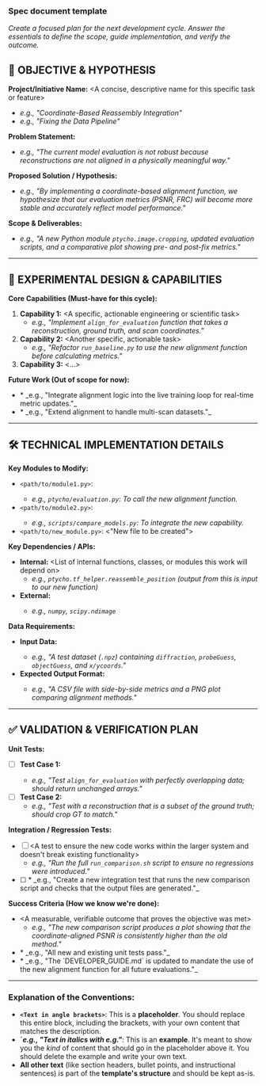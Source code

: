 ### **Spec document template**

*Create a focused plan for the next development cycle. Answer the essentials to define the scope, guide implementation, and verify the outcome.*

## 🎯 **OBJECTIVE & HYPOTHESIS**

**Project/Initiative Name:** <A concise, descriptive name for this specific task or feature>
*   _e.g., "Coordinate-Based Reassembly Integration"_
*   _e.g., "Fixing the Data Pipeline"_

**Problem Statement:** <A single sentence describing the specific technical or scientific limitation being addressed>
*   _e.g., "The current model evaluation is not robust because reconstructions are not aligned in a physically meaningful way."_

**Proposed Solution / Hypothesis:** <How this work will solve the problem and the expected outcome>
*   _e.g., "By implementing a coordinate-based alignment function, we hypothesize that our evaluation metrics (PSNR, FRC) will become more stable and accurately reflect model performance."_

**Scope & Deliverables:** <A list of the concrete outputs of this work>
*   _e.g., "A new Python module `ptycho.image.cropping`, updated evaluation scripts, and a comparative plot showing pre- and post-fix metrics."_

---

## 🔬 **EXPERIMENTAL DESIGN & CAPABILITIES**

**Core Capabilities (Must-have for this cycle):**
1.  **Capability 1:** <A specific, actionable engineering or scientific task>
    *   _e.g., "Implement `align_for_evaluation` function that takes a reconstruction, ground truth, and scan coordinates."_
2.  **Capability 2:** <Another specific, actionable task>
    *   _e.g., "Refactor `run_baseline.py` to use the new alignment function before calculating metrics."_
3.  **Capability 3:** <...>

**Future Work (Out of scope for now):**
*   <A potential follow-up idea or feature that will not be addressed in this cycle>
    *   _e.g., "Integrate alignment logic into the live training loop for real-time metric updates."_
*   <Another out-of-scope idea>
    *   _e.g., "Extend alignment to handle multi-scan datasets."_

---

## 🛠️ **TECHNICAL IMPLEMENTATION DETAILS**

**Key Modules to Modify:**
*   `<path/to/module1.py>`: <Brief reason for modification>
    *   _e.g., `ptycho/evaluation.py`: To call the new alignment function._
*   `<path/to/module2.py>`: <Brief reason for modification>
    *   _e.g., `scripts/compare_models.py`: To integrate the new capability._
*   `<path/to/new_module.py>`: <"New file to be created">

**Key Dependencies / APIs:**
*   **Internal:** <List of internal functions, classes, or modules this work will depend on>
    *   _e.g., `ptycho.tf_helper.reassemble_position` (output from this is input to our new function)_
*   **External:** <List of key third-party libraries this work will use>
    *   _e.g., `numpy`, `scipy.ndimage`_

**Data Requirements:**
*   **Input Data:** <Description of the necessary input data and its format>
    *   _e.g., "A test dataset (`.npz`) containing `diffraction`, `probeGuess`, `objectGuess`, and `x/ycoords`."_
*   **Expected Output Format:** <Description of the final data artifacts that will be produced>
    *   _e.g., "A CSV file with side-by-side metrics and a PNG plot comparing alignment methods."_

---

## ✅ **VALIDATION & VERIFICATION PLAN**

**Unit Tests:**
*   [ ] **Test Case 1:** <A specific unit test to verify a piece of the new logic>
    *   _e.g., "Test `align_for_evaluation` with perfectly overlapping data; should return unchanged arrays."_
*   [ ] **Test Case 2:** <Another specific unit test>
    *   _e.g., "Test with a reconstruction that is a subset of the ground truth; should crop GT to match."_

**Integration / Regression Tests:**
*   [ ] <A test to ensure the new code works within the larger system and doesn't break existing functionality>
    *   _e.g., "Run the full `run_comparison.sh` script to ensure no regressions were introduced."_
*   [ ] <Another integration test>
    *   _e.g., "Create a new integration test that runs the new comparison script and checks that the output files are generated."_

**Success Criteria (How we know we're done):**
*   <A measurable, verifiable outcome that proves the objective was met>
    *   _e.g., "The new comparison script produces a plot showing that the coordinate-aligned PSNR is consistently higher than the old method."_
*   <A process-based completion criterion>
    *   _e.g., "All new and existing unit tests pass."_
*   <A documentation-based completion criterion>
    *   _e.g., "The `DEVELOPER_GUIDE.md` is updated to mandate the use of the new alignment function for all future evaluations."_

---

### **Explanation of the Conventions:**

*   **`<Text in angle brackets>`**: This is a **placeholder**. You should replace this entire block, including the brackets, with your own content that matches the description.
*   **`_e.g., "Text in italics with e.g."_**: This is an **example**. It's meant to show you the *kind* of content that should go in the placeholder above it. You should delete the example and write your own text.
*   **All other text** (like section headers, bullet points, and instructional sentences) is part of the **template's structure** and should be kept as-is.
